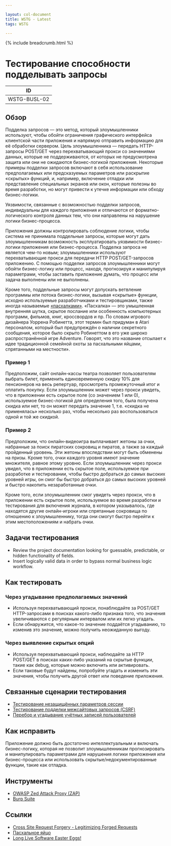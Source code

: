 ```yaml
---

layout: col-document
title: WSTG - Latest
tags: WSTG

---
```


{% include breadcrumb.html %}
# Тестирование способности подделывать запросы

|ID          |
|------------|
|WSTG-BUSL-02|

## Обзор

Подделка запросов — это метод, который злоумышленники используют, чтобы обойти ограничения графического интерфейса клиентской части приложения и напрямую отправить информацию для её обработки сервером. Цель злоумышленника — передать HTTP-запросы POST/GET через перехватывающий прокси со значениями данных, которые не поддерживаются, от которых не предусмотрена защита или они не ожидаются бизнес-логикой приложения. Некоторые примеры подделки запросов включают в себя использование предполагаемых или предсказуемых параметров или раскрытие «скрытых» функций, и, например, включение отладки или представление специальных экранов или окон, которые полезны во время разработки, но могут привести к утечке информации или обходу бизнес-логики.

Уязвимости, связанные с возможностью подделки запросов, индивидуальны для каждого приложения и отличаются от форматно-логического контроля данных тем, что они направлены на нарушение логики бизнес-процесса.

Приложения должны контролировать соблюдение логики, чтобы система не принимала поддельные запросы, которые могут дать злоумышленникам возможность эксплуатировать уязвимости бизнес-логики приложения или бизнес-процесса. Подделка запроса не является чем-то новым; злоумышленники используют перехватывающие прокси для передачи HTTP POST/GET-запросов приложению. С помощью подделки запросов злоумышленники могут обойти бизнес-логику или процесс, находя, прогнозируя и манипулируя параметрами, чтобы заставить приложение думать, что процесс или задача выполнены или не выполнены.

Кроме того, поддельные запросы могут допускать ветвление программы или потока бизнес-логики, вызывая «скрытые» функции, исходно используемые разработчиками и тестировщиками, также иногда называемые [«пасхалками»](https://ru.wikipedia.org/wiki/%D0%9F%D0%B0%D1%81%D1%85%D0%B0%D0%BB%D1%8C%D0%BD%D0%BE%D0%B5_%D1%8F%D0%B9%D1%86%D0%BE_(%D0%B2%D0%B8%D1%80%D1%82%D1%83%D0%B0%D0%BB%D1%8C%D0%BD%D0%BE%D0%B5)). «Пасхалка» — это умышленная внутренняя шутка, скрытое послание или особенность компьютерных программ, фильмов, книг, кроссвордов и пр. По словам игрового дизайнера Уоррена Робинетта, этот термин был придуман в Atari персоналом, который был предупреждён о наличии секретного сообщения, которое было скрыто Робинеттом в его уже широко распространённой игре Adventure. Говорят, что это название отсылает к идее традиционной семейной охоты за пасхальными яйцами, спрятанными на местности».

### Пример 1

Предположим, сайт онлайн-кассы театра позволяет пользователям выбрать билет, применить единовременную скидку 10% для пенсионеров на весь репертуар, просмотреть промежуточный итог и оплатить покупку. Если злоумышленник может через прокси увидеть, что в приложении есть скрытое поле (со значением 1 или 0), используемое бизнес-логикой для определения того, была получена скидка или нет, то он может передать значение 1, т.е. «скидка не применялась» несколько раз, чтобы несколько раз воспользоваться одной и той же скидкой.

### Пример 2

Предположим, что онлайн-видеоигра выплачивает жетоны за очки, набранные за поиск пиратских сокровищ и пиратов, а также за каждый пройденный уровень. Эти жетоны впоследствии могут быть обменены на призы. Кроме того, очки каждого уровня имеют значение множителя, равное этому уровню. Если злоумышленник через прокси увидел, что в приложении есть скрытое поле, используемое при разработке и тестировании, чтобы быстро добраться до самых высоких уровней игры, он смог бы быстро добраться до самых высоких уровней и быстро накопить незаработанные очки.

Кроме того, если злоумышленник смог увидеть через прокси, что в приложении есть скрытое поле, используемое во время разработки и тестирования для включения журнала, в котором указывалось, где находятся другие онлайн-игроки или спрятанные сокровища по отношению к злоумышленнику, тогда они смогут быстро перейти к этим местоположениям и набрать очки.

## Задачи тестирования

- Review the project documentation looking for guessable, predictable, or hidden functionality of fields.
- Insert logically valid data in order to bypass normal business logic workflow.

## Как тестировать

### Через угадывание предполагаемых значений

- Используя перехватывающий прокси, понаблюдайте за POST/GET HTTP-запросами в поисках какого-либо признака того, что значения увеличиваются с регулярным интервалом или их легко угадать.
- Если обнаружится, что какое-то значение поддаётся угадыванию, то изменив это значение, можно получить неожиданную выгоду.

### Через выявление скрытых опций

- Используя перехватывающий прокси, наблюдайте за HTTP POST/GET в поисках каких-либо указаний на скрытые функции, такие как debug, которые можно включить или активировать.
- Если таковые будут найдены, попробуйте угадать и изменить эти значения, чтобы получить другой ответ или поведение приложения.

## Связанные сценарии тестирования

- [Тестирование незащищённых параметров сессии](../06-Session_Management_Testing/04-Testing_for_Exposed_Session_Variables.md)
- [Тестирование подделки межсайтовых запросов (CSRF)](../06-Session_Management_Testing/05-Testing_for_Cross_Site_Request_Forgery.md)
- [Перебор и угадывание учётных записей пользователей](../03-Identity_Management_Testing/04-Testing_for_Account_Enumeration_and_Guessable_User_Account.md)

## Как исправить

Приложение должно быть достаточно интеллектуальным и включать бизнес-логику, которая не позволит злоумышленникам прогнозировать и манипулировать параметрами для нарушения логики приложения или бизнес-процесса или использовать скрытые/недокументированные функции, такие как отладка.

## Инструменты

- [OWASP Zed Attack Proxy (ZAP)](https://www.zaproxy.org)
- [Burp Suite](https://portswigger.net/burp)

## Ссылки

- [Cross Site Request Forgery - Legitimizing Forged Requests](http://www.stan.gr/2012/11/cross-site-request-forgery-legitimazing.html)
- [Пасхальное яйцо](https://ru.wikipedia.org/wiki/%D0%9F%D0%B0%D1%81%D1%85%D0%B0%D0%BB%D1%8C%D0%BD%D0%BE%D0%B5_%D1%8F%D0%B9%D1%86%D0%BE_(%D0%B2%D0%B8%D1%80%D1%82%D1%83%D0%B0%D0%BB%D1%8C%D0%BD%D0%BE%D0%B5))
- [Long Live Software Easter Eggs!](https://queue.acm.org/detail.cfm?id=3534857)
